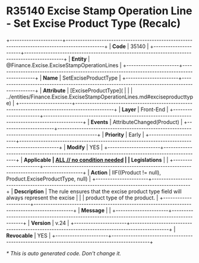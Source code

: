 ﻿---
erp.type: front-end-business-rule
erp.entity: Finance.Excise.ExciseStampOperationLines
---

# R35140 Excise Stamp Operation Line - Set Excise Product Type (Recalc)
+----------------------+----------------------------------------------------------------------------------------------+
| **Code**             | 35140                                                                                        |
+----------------------+----------------------------------------------------------------------------------------------+
| **Entity**           | @Finance.Excise.ExciseStampOperationLines                                                    |
+----------------------+----------------------------------------------------------------------------------------------+
| **Name**             | SetExciseProductType                                                                         |
+----------------------+----------------------------------------------------------------------------------------------+
| **Attribute**        | [ExciseProductType](                                                                         |
|                      | ../entities/Finance.Excise.ExciseStampOperationLines.md#exciseproducttype)                   |
+----------------------+----------------------------------------------------------------------------------------------+
| **Layer**            | Front-End                                                                                    |
+----------------------+----------------------------------------------------------------------------------------------+
| **Events**           | AttributeChanged(Product)                                                                    |
+----------------------+----------------------------------------------------------------------------------------------+
| **Priority**         | Early                                                                                        |
+----------------------+----------------------------------------------------------------------------------------------+
| **Modify**           | YES                                                                                          |
+----------------------+----------------------------------------------------------------------------------------------+
| **Applicable         | [ALL // no condition needed](xref:applicable-legislations)                                   |
| Legislations**       |                                                                                              |
+----------------------+----------------------------------------------------------------------------------------------+
| **Action**           | IIF((Product != null), Product.ExciseProductType, null)                                      |
+----------------------+----------------------------------------------------------------------------------------------+
| **Description**      | The rule ensures that the еxcise product type field will always represent the еxcise         |
|                      | product type of the product.                                                                 |
+----------------------+----------------------------------------------------------------------------------------------+
| **Message**          |                                                                                              |
+----------------------+----------------------------------------------------------------------------------------------+
| **Version**          | v.24                                                                                         |
+----------------------+----------------------------------------------------------------------------------------------+
| **Revocable**        | YES                                                                                          |
+----------------------+----------------------------------------------------------------------------------------------+

*\* This is auto generated code. Don't change it.*
